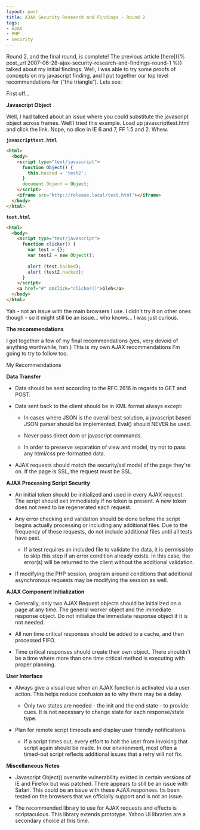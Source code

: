 ```yaml
---
layout: post
title: AJAX Security Research and Findings - Round 2
tags:
- AJAX
- PHP
- security
---
```

Round 2, and the final round, is complete! The previous article [here]({% post_url 2007-06-28-ajax-security-research-and-findings-round-1 %}) talked about my initial findings. Well, I was able to try some proofs of concepts on my javascript finding, and I put together our top level recommendations for (”the triangle”). Lets see:

First off...

**Javascript Object**

Well, I had talked about an issue where you could substitute the javascript object across frames. Well I tried this example. Load up javascripttest.html and click the link. Nope, no dice in IE 6 and 7, FF 1.5 and 2. Whew.

**`javascripttest.html`**
```html
<html>
  <body>
    <script type="text/javascript">
      function Object() {
        this.hacked = 'test2';
      }
      document.Object = Object;
    </script>
    <iframe src="http://release.local/test.html"></iframe>
  </body>
</html>
```

**`test.html`**
```html
<html>
  <body>
    <script type="text/javascript">
      function clicker() {
        var test = {};
        var test2 = new Object();
       
        alert (test.hacked);
        alert (test2.hacked);
      }
    </script>
    <a href="#" onclick="clicker()">bleh</a>
  </body>
</html>
```

Yah - not an issue with the main browsers I use. I didn't try it on other ones though - so it might still be an issue... who knows... I was just curious.

**The recommendations**

I got together a few of my final recommendations (yes, very devoid of anything worthwhile, heh.) This is my own AJAX recommendations I'm going to try to follow too.

My Recommendations

**Data Transfer**
	
  * Data should be sent according to the RFC 2616 in regards to GET and POST.
	
  * Data sent back to the client should be in XML format always except:
		
    * In cases where JSON is the overall best solution, a javascript based JSON parser should be implemented. Eval() should NEVER be used.
		
    * Never pass direct dom or javascript commands.
		
    * In order to preserve separation of view and model, try not to pass any html/css pre-formatted data.
	
  * AJAX requests should match the security/ssl model of the page they're on. If the page is SSL, the request must be SSL.

**AJAX Processing Script Security**

  * An initial token should be initialized and used in every AJAX request. The script should exit immediately if no token is present. A new token does not need to be regenerated each request.

  * Any error checking and validation should be done before the script begins actually processing or including any additional files. Due to the frequency of these requests, do not include additional files until all tests have past.
		
    * If a test requires an included file to validate the data, it is permissible to skip this step if an error condition already exists. In this case, the error(s) will be returned to the client without the additional validation.
	
  * If modifying the PHP session, program around conditions that additional asynchronous requests may be modifying the session as well.

**AJAX Component Initialization**
	
  * Generally, only two AJAX Request objects should be initialized on a page at any time. The general worker object and the immediate response object. Do not initialize the immediate response object if it is not needed.
	
  * All non time critical responses should be added to a cache, and then processed FIFO.
	
  * Time critical responses should create their own object. There shouldn't be a time where more than one time critical method is executing with proper planning.

**User Interface**
	
  * Always give a visual cue when an AJAX function is activated via a user action. This helps reduce confusion as to why there may be a delay.
		
    * Only two states are needed - the init and the end state - to provide cues. It is not necessary to change state for each response/state type.
	
  * Plan for remote script timeouts and display user friendly notifications.
		
    * If a script times out, every effort to halt the user from invoking that script again should be made. In our environment, most often a timed-out script reflects additional issues that a retry will not fix.

**Miscellaneous Notes**

  * Javascript Object() overwrite vulnerability existed in certain versions of IE and Firefox but was patched. There appears to still be an issue with Safari. This could be an issue with these AJAX responses. Its been tested on the browsers that we officially support and is not an issue.

  * The recommended library to use for AJAX requests and effects is scriptaculous. This library extends prototype. Yahoo UI libraries are a secondary choice at this time.
